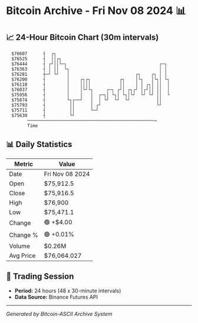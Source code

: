 # Bitcoin Archive - Fri Nov 08 2024 📊

## 📈 24-Hour Bitcoin Chart (30m intervals)

```
  $76607      ┤  ┌┐                                            
  $76525      ┤  ││┌┐                                          
  $76444      ┤ ┌┘││└─┐                                   ┌─┐  
  $76363      ┤ │ ││  └┐                                  │ │  
  $76281      ┼─┘ └┘   │                         ┌┐    ┌┐ │ │  
  $76200      ┤        │    ┌┐┌┐           ┌┐    │└┐   │└┐│ └┐ 
  $76118      ┤        │    ││││           ││    │ │ ┌┐│ ││  │ 
  $76037      ┤        │    │└┘└┐     ┌─┐ ┌┘│ ┌┐┌┘ │┌┘││ ││  │ 
  $75956      ┤        │    │   │  ┌─┐│ └┐│ └┐│└┘  └┘ └┘ ││  └ 
  $75874      ┤        └┐┌──┘   │  │ └┘  └┘  └┘          ││    
  $75793      ┤         ││      │ ┌┘                     └┘    
  $75711      ┤         ││      └─┘                            
  $75630      ┤         └┘                                     
        ────────────────────────────────────────────────→
        Time
```

## 📊 Daily Statistics

| Metric | Value |
|--------|-------|
| Date | Fri Nov 08 2024 |
| Open | $75,912.5 |
| Close | $75,916.5 |
| High | $76,900 |
| Low | $75,471.1 |
| Change | 🟢 +$4.00 |
| Change % | 🟢 +0.01% |
| Volume | $0.26M |
| Avg Price | $76,064.027 |

## 📅 Trading Session

- **Period:** 24 hours (48 x 30-minute intervals)
- **Data Source:** Binance Futures API

---
*Generated by Bitcoin-ASCII Archive System*

